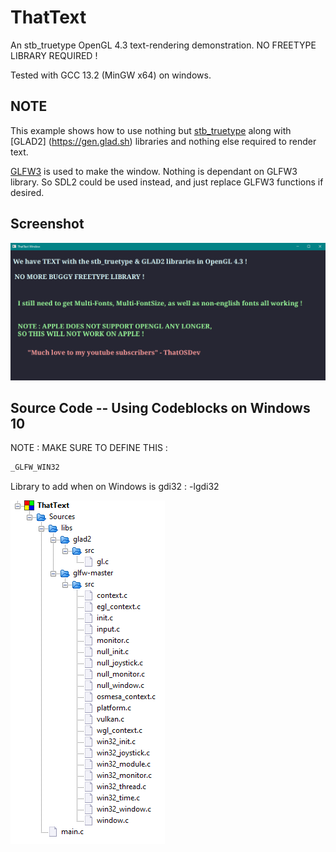 # ThatText  
An stb_truetype OpenGL 4.3 text-rendering demonstration. NO FREETYPE LIBRARY REQUIRED !  
  
Tested with GCC 13.2 (MinGW x64) on windows.  
  
## NOTE
This example shows how to use nothing but [stb_truetype](http://nothings.org) along with [GLAD2]
(https://gen.glad.sh) libraries and nothing else required to render text.  
  
[GLFW3](https://www.glfw.org) is used to make the window. Nothing is dependant on GLFW3 library. So SDL2 could be used instead, and just replace GLFW3 functions if desired.  
  
  
## Screenshot  
![screenshot example](/screenshots/screenshot.png)
  
## Source Code -- Using Codeblocks on Windows 10  
NOTE : MAKE SURE TO DEFINE THIS :   
```c
_GLFW_WIN32
```  
Library to add when on Windows is gdi32 : -lgdi32  
  
  
![Source Files](/screenshots/sourcefiles.png)
  

